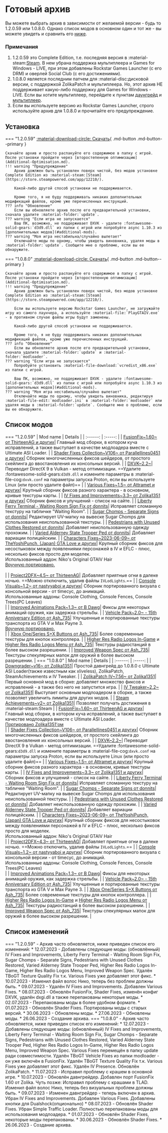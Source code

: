 # Готовый архив
Вы можете выбрать архив в зависимости от желаемой версии - будь то 1.2.0.59 или 1.0.8.0. Однако список модов в основном один и тот же - вы можете увидеть и сравнить его [ниже](#список_модов).

### Примечания
1. 1.2.0.59 это Complete Edition, т.е. последняя версия в :material-steam:[Steam](https://store.steampowered.com/app/12210/). В нем убрана поддержка мультиплеера и Games for Windows - LIVE, при этом добавлены Rockstar Games Launcher (с его DRM) и оверлей Social Club (с его достижениями).
2. 1.0.8.0 является последним патчем для :material-disc:дисковой версии, с поддержкой ZolikaPatch и мультиплеера. Но, этот архив НЕ поддерживает какую-либо поддержку для Games for Windows - LIVE. Если вы хотите мультиплеер, перейдите к пунктам [даунгрейд](downgrading.md) и [мультиплеер](multiplayer.md).
3. Если вы используете версию из Rockstar Games Launcher, строго используйте архив для 1.0.8.0 и прочитайте его предупреждение.

## Установка

=== "1.2.0.59"
	[:material-download-circle: Скачать](https://drive.google.com/file/d/1eJ4cbVhJ4tnTGJByh_Lf4eS5SS2ShmHO/view){ .md-button .md-button--primary }

	Скачайте архив и просто распакуйте его содержимое в папку с игрой. После установки пройдите через [второстепенную оптимизацию](Additional-Optimisation.md).
	!!! warning "Предупреждение"
		Архив дожлжен быть установлен поверх чистой, без модов установке Complete Edition из :material-steam:[Steam](https://store.steampowered.com/app/12210/). 
		
		Какой-либо другой способ установки не поддерживается.
		
		Кроме того, я не буду поддерживать никаких дополнительных модификаций файлов, кроме уже перечисленных инструкций.
	??? info "Обновление"
		Если вы обновляете архив после его предварительной установки, сначала удалите :material-folder:`update`.
	??? warning "Если игра не запускается"
		Ваш ПК, возможно, не поддерживает DXVK - удалите :fontawesome-solid-gears:`d3d9.dll` из папки с игрой или попробуйте async 1.10.3 из [дополнительных модов](#additional-mods).
	??? warning "Моя игра нестабильна/случайно вылетает"
		Отключайте моды по одному, чтобы увидеть виновника, удаляя моды в :material-folder:`update`. Сообщите мне о проблеме, если вы ее обнаружите.
=== "1.0.8.0"
	[:material-download-circle: Скачать](https://drive.google.com/file/d/1O1qD8ocbJ_fnERTvvVzyw6_bsw-k_evo/view){ .md-button .md-button--primary }
	
	Скачайте архив и просто распакуйте его содержимое в папку с игрой. После установки пройдите через [второстепенную оптимизацию](Additional-Optimisation.md).
	!!! warning "Предупреждение"
		Архив дожлжен быть установлен поверх чистой, без модов установке Complete Edition из :material-steam:[Steam](https://store.steampowered.com/app/12210/). 
		
		Если вы используете версию Rockstar Games Launcher, не загружайте игру из самого лаунчера, а используйте :material-file:`PlayGTAIV.exe` - в противном случае файлы игры будут заменены.
		
		Какой-либо другой способ установки не поддерживается.
		
		Кроме того, я не буду поддерживать никаких дополнительных модификаций файлов, кроме уже перечисленных инструкций.
	??? info "Обновление"
		Если вы обновляете архив после его предварительной установки, сначала удалите :material-folder:`update` и :material-folder:`modloader`.
	??? warning "Если игра не запускается"
		Попробуйте установить :material-file-download:`vcredist_x86.exe` из папки с игрой.

		Ваш ПК, возможно, не поддерживает DXVK - удалите :fontawesome-solid-gears:`d3d9.dll` из папки с игрой или попробуйте async 1.10.3 из [дополнительных модов](#additional-mods).
	??? warning "Моя игра нестабильна/случайно вылетает"
		Отключайте моды по одному, чтобы увидеть виновника, редактируя :material-file-edit:`modloader.ini` в :material-folder:`modloader` или удаляя моды в :material-folder:`update`. Сообщите мне о проблеме, если вы ее обнаружите.
		
## Список модов
=== "1.2.0.59"
	| Mod name | Details |
	| :------: | :-----: |
	| [FusionFix~1.60~ от ThirteenAG и других](https://github.com/ThirteenAG/GTAIV.EFLC.FusionFix/)| Главный мод сборки, в котором куча исправлений, а также выступает в качестве модлоадера вместе с Ultimate ASI Loader. |
	| [Shader Fixes Collection~V106~ от Parallellines0451 и других](https://github.com/Parallellines0451/GTAIV.ShaderFixesCollection)| Сборник многочисленных фиксов шейдеров, от простого скейлинга до ввостановления их консольных версий. |
	| [DXVK~2.2~](https://github.com/doitsujin/dxvk)| Переводит DirectX 9 в Vulkan - метод оптимизации. ==Удалите :fontawesome-solid-gears:`d3d9.dll` и измените параметры в :material-file-cog:`dxvk.conf` на параметры запуска Proton, если вы используете Linux (или просто удалите файл)== |
	| [Various Fixes~1.5~ от Attramet и других](https://gtaforums.com/topic/975211-various-fixes/)| Крупный сборник фиксов разного характера - в основном, кривые текстуры карты. |
	| [IV Fixes and Improvements~3.3~ от Zolika1351 и других](https://gtaforums.com/topic/909155-iv-fixes-improvements/)| Сборник фиксов и улучшений - список на сайте. |
	| [Liberty Ferry Terminal - Waiting Room Sign Fix от donnits](https://gtaforums.com/topic/974798-donnits-bakery/)| Исправляет сломанную текстуру на табличке "Waiting Room". |
	| [Sugar Chomps - Separate Signs от donnits](https://gtaforums.com/topic/974798-donnits-bakery/)| Редактирует UV-мапку на вывеске Sugar Chomps для использования неиспользованной текстуры. |
	| [Pedestrians with Unused Clothes Restored от donnits](https://gtaforums.com/topic/974798-donnits-bakery/)| Добавляет неиспользованную одежду прохожим. |
	| [Varied Alderney State Trooper Ped от donnits](https://gtaforums.com/topic/974798-donnits-bakery/)| Добавляет вариации полицейским. |
	| [Characters Fixes~2023-06-09~ от TheYoshiPunch, (Japan) GTA Love и других](https://gtaforums.com/topic/927583-grand-theft-auto-iv-and-episodes-from-liberty-city-characters-fixes/)| Крупный сборник фиксов для несостыковок между появлениями персонажей в IV и EFLC - плюс, несколько фиксов просто для моделек.<br>Использованный аддон: Niko's Original GTAIV Hair<br>[Вручную портировано.](https://drive.google.com/file/d/19LA4e31Ibux3QpXo2PxHsjGu1xROtTG9/view?usp=drive_link)</br></br> |
	| [Project2DFX~4.5~ от ThirteenAG](https://github.com/ThirteenAG/III.VC.SA.IV.Project2DFX/releases/tag/gtaiv)| Добавляет приятные огни в далеке ночью. ==Можно отключить, удалив файлы `IVLodLights`.== |
	| [Console Visuals~1.2~ от nastyyaboi и других](https://gtaforums.com/topic/989098-console-visuals-the-complete-edition)| Сборник портированного визуала с консольной версии - от timecyc, до анимаций.<br>Использованные аддоны: Console Clothing, Console Fences, Console Trees(PC Leaves)</br> |
	| [Improved Animations Pack~1.3~ от B Dawg](https://gtaforums.com/topic/958625-improved-animations-pack/)| Фиксы для некоторых анимаций оружия, как задержка стрельбы. |
	| [Vehicle Pack~2.0~ - 15th Anniversary Edition от Ash_735](https://gtaforums.com/topic/887527-ash_735s-workshop/page/5/#comment-1072121736)| Улучшенные и портированные текстуры транспорта из GTA V и Max Payne 3. <br>[Вручную портировано.](https://drive.google.com/file/d/1rMgtpkMBoyoaaFwYTl1bPV5eWEJwXQ4q/view?usp=drive_link)</br> |
	| [Xbox One/Series S+X Buttons от Ash_735](https://gtaforums.com/topic/887527-ash_735s-workshop/page/4/#comment-1071669058)| Более современные текстуры для кнопок контроллера. |
	| [Higher Res Radio Logos In-Game](https://gtaforums.com/topic/887527-ash_735s-workshop/?do=findComment&comment=1071559765) и [Higher Res Radio Logos Menu от Ash_735](https://gtaforums.com/topic/887527-ash_735s-workshop/?do=findComment&comment=1071512871)| Текстуры радиостанций в более высоком разрешении. |
	| [Improved Weapon Spec от Ash_735](https://gtaforums.com/topic/887527-ash_735s-workshop/?do=findComment&comment=107165200)| Текстуры спекулярных мапок для оружий в более высоком разрешении. |
=== "1.0.8.0"
	| Mod name | Details |
	| :------: | :-----: |
	| [Downgrader~v16~ от Zolika1351](https://zolika1351.pages.dev/mods/ivpatch/downgrading)| Простой давнгрейд до 1.0.8.0 с Ultimate ASI Loader(также известным как xliveless), ZolikaPatch, SteamAchievements и IV Tweaker. |
	| [ZolikaPatch IV~7.56~ от Zolika1351](https://zolika1351.pages.dev/mods/ivpatch)| Первый основной мод в сборке: добавляет множество фиксов и исправлений - а также без него не запустится игра. |
	| [IV Tweaker~2.2~ от Zolika1351](https://zolika1351.pages.dev/mods/ivpatch)| Выступает основным модлоадером в сборке, а также позволяет увеличить лимиты для других модов. |
	| [Steam Achievements~v2~ от Zolika1351](https://gtaforums.com/topic/957432-steam-achievements-for-1070-1080/)| Позволяет получать достижения в :material-steam:Steam |
	| [FusionFix~1.60~ от ThirteenAG и других](https://github.com/ThirteenAG/GTAIV.EFLC.FusionFix/)| Главный мод сборки, в котором куча исправлений, а также выступает в качестве модлоадера вместе с Ultimate ASI Loader.<br>[Портировано Zolika1351'ом](https://zolika1351.pages.dev/mods/ivpatch/downgrading)</br>|
	| [Shader Fixes Collection~V106~ от Parallellines0451 и других](https://github.com/Parallellines0451/GTAIV.ShaderFixesCollection)| Сборник многочисленных фиксов шейдеров, от простого скейлинга до ввостановления их консольных версий. |
	| [DXVK~2.2~](https://github.com/doitsujin/dxvk)| Переводит DirectX 9 в Vulkan - метод оптимизации. ==Удалите :fontawesome-solid-gears:`d3d9.dll` и измените параметры в :material-file-cog:`dxvk.conf` на параметры запуска Proton, если вы используете Linux (или просто удалите файл)== |
	| [Various Fixes~1.5~ от Attramet и других](https://gtaforums.com/topic/975211-various-fixes/)| Крупный сборник фиксов разного характера - в основном, кривые текстуры карты. |
	| [IV Fixes and Improvements~3.3~ от Zolika1351 и других](https://gtaforums.com/topic/909155-iv-fixes-improvements/)| Сборник фиксов и улучшений - список на сайте. |
	| [Liberty Ferry Terminal - Waiting Room Sign Fix от donnits](https://gtaforums.com/topic/974798-donnits-bakery/)| Исправляет сломанную текстуру на табличке "Waiting Room". |
	| [Sugar Chomps - Separate Signs от donnits](https://gtaforums.com/topic/974798-donnits-bakery/)| Редактирует UV-мапку на вывеске Sugar Chomps для использования неиспользованной текстуры. |
	| [Pedestrians with Unused Clothes Restored от donnits](https://gtaforums.com/topic/974798-donnits-bakery/)| Добавляет неиспользованную одежду прохожим. |
	| [Varied Alderney State Trooper Ped от donnits](https://gtaforums.com/topic/974798-donnits-bakery/)| Добавляет вариации полицейским. |
	| [Characters Fixes~2023-06-09~ от TheYoshiPunch, (Japan) GTA Love и других](https://gtaforums.com/topic/927583-grand-theft-auto-iv-and-episodes-from-liberty-city-characters-fixes/)| Крупный сборник фиксов для несостыковок между появлениями персонажей в IV и EFLC - плюс, несколько фиксов просто для моделек.<br>Использованный аддон: Niko's Original GTAIV Hair</br> |
	| [Project2DFX~4.3~ от ThirteenAG](https://github.com/ThirteenAG/III.VC.SA.IV.Project2DFX/releases/tag/gtaiv)| Добавляет приятные огни в далеке ночью. ==Можно отключить, удалив файлы `IVLodLights`.== |
	| [Console Visuals~1.2~ от nastyyaboi и других](https://gtaforums.com/topic/989098-console-visuals-the-complete-edition)| Сборник портированного визуала с консольной версии - от timecyc, до анимаций.<br>Использованные аддоны: Console Clothing, Console Fences, Console Trees(PC Leaves)</br> |
	| [Improved Animations Pack~1.3~ от B Dawg](https://gtaforums.com/topic/958625-improved-animations-pack/)| Фиксы для некоторых анимаций оружия, как задержка стрельбы. |
	| [Vehicle Pack~2.0~ - 15th Anniversary Edition от Ash_735](https://gtaforums.com/topic/887527-ash_735s-workshop/page/5/#comment-1072121736)| Улучшенные и портированные текстуры транспорта из GTA V и Max Payne 3. |
	| [Xbox One/Series S+X Buttons от Ash_735](https://gtaforums.com/topic/887527-ash_735s-workshop/page/4/#comment-1071669058)| Более современные текстуры для кнопок контроллера. |
	| [Higher Res Radio Logos In-Game](https://gtaforums.com/topic/887527-ash_735s-workshop/?do=findComment&comment=1071559765) и [Higher Res Radio Logos Menu от Ash_735](https://gtaforums.com/topic/887527-ash_735s-workshop/?do=findComment&comment=1071512871)| Текстуры радиостанций в более высоком разрешении. |
	| [Improved Weapon Spec от Ash_735](https://gtaforums.com/topic/887527-ash_735s-workshop/?do=findComment&comment=107165200)| Текстуры спекулярных мапок для оружий в более высоком разрешении. |

## Список изменений
=== "1.2.0.59"
	- Архив часто обновляется, ниже приведен список его изменений:
		* 12.07.2023 - Добавлены следующие моды: (обновлённый) IV Fixes and Improvements, Liberty Ferry Terminal - Waiting Room Sign Fix, Sugar Chomps - Separate Signs, Pedestrians with Unused Clothes Restored, Varied Alderney State Trooper Ped, Higher Res Radio Logos In-Game, Higher Res Radio Logos Menu, Improved Weapon Spec. Удалён TBoGT Texture Quality Fix т.к. Various Fixes уже добавляет этот фикс.
		* 10.07.2023 - Изменил файл волос Нико, теперь без проблем должны быть.
		* 09.07.2023 - Удалён IV Fixes and Improvements. Добавлен Various Fixes.
		* 08.07.2023 - Обновлён FusionFix, Shader Fixes, изменён конфиг DXVK, удалён dxgi.dll а также перепакованы некоторые моды.
		* 02.07.2023 - Перепакованы моды в более удобном формате.
		* 01.07.2023 - Обновлён Shader Fixes. Портированы моды с старых версий.
		* 30.06.2023 - Обновлены моды.
		* 27.06.2023 - Обновлены моды.
		* 26.06.2023 - Создание архива.
=== "1.0.8.0"
	- Архив часто обновляется, ниже приведен список его изменений:
		* 12.07.2023 - Добавлены следующие моды: (обновлённый) IV Fixes and Improvements, Liberty Ferry Terminal - Waiting Room Sign Fix, Sugar Chomps - Separate Signs, Pedestrians with Unused Clothes Restored, Varied Alderney State Trooper Ped, Higher Res Radio Logos In-Game, Higher Res Radio Logos Menu, Improved Weapon Spec. Various Fixes перемещён в папку update ради совместимости. Удалён TBoGT Vehicle Fixes из папки modloader - он уже включён в FusionFix. Удалён TBoGT Texture Quality Fix т.к. Various Fixes уже добавляет этот фикс. Удалён IV Presence. Обновлён ZolikaPatch.
		* 11.07.2023 - Исправил проблему с крашем в основной игре.
		* 10.07.2023 - Обновлён давнгрейдер. Добавлен порт FusionFix 1.60 от Zolika. Чуть позже: Исправил проблему с крашами в TLAD. Изменил файл волос Нико, теперь без визуальных проблем должны быть.
		* 09.07.2023 - Изменен давнгрейдер - теперь включен в архив. Убран IV Fixes and Improvements. Добавлен Various Fixes. Добавлены кнопки для Dualshock(опционально)
		* 08.07.2023 - Обновлён Shader Fixes. Убран Simple Traffic Loader. Полностью перепакованы моды для использования модлоадера.
		* 01.07.2023 - Обновлён Shader Fixes, некоторые моды перепакованы.
		* 30.06.2023 - Обновлён Shader Fixes.
		* 26.06.2023 - Создание архива.